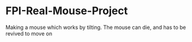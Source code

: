 # FPI-Real-Mouse-Project
 Making a mouse which works by tilting. The mouse can die, and has to be revived to move on
